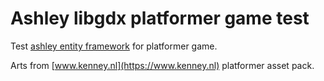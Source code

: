 # Ashley libgdx platformer game test

Test [ashley entity framework](https://github.com/libgdx/ashley)
for platformer game.

Arts from [www.kenney.nl](https://www.kenney.nl) platformer asset pack. 